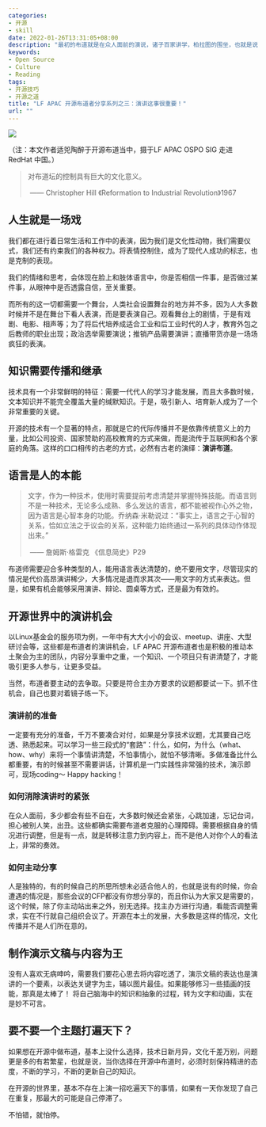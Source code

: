 ```yaml
---
categories:
- 开源
- skill
date: 2022-01-26T13:31:05+08:00
description: "最初的布道就是在众人面前的演说，诸子百家讲学，柏拉图的围坐，也就是说布道，最为原始和本质的形式就是在受众面前讲出来：思想、观念、知识、价值观......数字时代，这一点也并没有变，变的是需要更加频繁的面对不同的受众和讲授不断变化的知识。"
keywords:
- Open Source
- Culture
- Reading
tags:
- 开源技巧
- 开源之道
title: "LF APAC 开源布道者分享系列之三：演讲这事很重要！"
url: ""
---
```

![](images/lijiansheng-at-redhat-china-office.jpg)

  （注：本文作者适兕陶醉于开源布道当中，摄于LF APAC OSPO SIG 走进 RedHat 中国。）

> 对布道坛的控制具有巨大的文化意义。
>
> ​        —— Christopher Hill 《Reformation to Industrial Revolution》1967

## 人生就是一场戏

我们都在进行着日常生活和工作中的表演，因为我们是文化性动物，我们需要仪式，我们还有约束我们的各种权力。将表情控制住，成为了现代人成功的标志，也是克制的表现。

我们的情绪和思考，会体现在脸上和肢体语言中，你是否相信一件事，是否做过某件事，从眼神中是否透露自信，至关重要。

而所有的这一切都需要一个舞台，人类社会设置舞台的地方并不多，因为人大多数时候并不是在舞台下看人表演，而是要表演自己。观看舞台上的剧情，于是有戏剧、电影、相声等；为了将后代培养成适合工业和后工业时代的人才，教育外包之后教师的职业出现；政治选举需要演说；推销产品需要演讲；直播带货亦是一场场疯狂的表演。

## 知识需要传播和继承

技术具有一个非常鲜明的特征：需要一代代人的学习才能发展，而且大多数时候，文本知识并不能完全覆盖大量的缄默知识。于是，吸引新人、培育新人成为了一个非常重要的关键。

开源的技术有一个显著的特点，那就是它的代际传播并不是依靠传统意义上的力量，比如公司投资、国家赞助的高校教育的方式来做，而是流传于互联网和各个家庭的角落。这样的口口相传的古老的方式，必然有古老的演绎：**演讲布道**。

## 语言是人的本能

>  文字，作为一种技术，使用时需要提前考虑清楚并掌握特殊技能。而语言则不是一种技术，无论多么成熟、多么发达的语言，都不能被视作心外之物，因为语言是心智本身的功能。乔纳森·米勒说过：“事实上，语言之于心智的关系，恰如立法之于议会的关系，这种能力始终通过一系列的具体动作体现出来。”
>
> ​          —— 詹姆斯·格雷克 《信息简史》P29

布道师需要迎合多种类型的人，能用语言表达清楚的，绝不要用文字，尽管现实的情况是代价高昂演讲稀少，大多情况是退而求其次——用文字的方式来表达。但是，如果有机会能够采用演讲、辩论、圆桌等方式，还是最为有效的。

## 开源世界中的演讲机会

以Linux基金会的服务项为例，一年中有大大小小的会议、meetup、讲座、大型研讨会等，这些都是布道者的演讲机会，LF APAC 开源布道者也是积极的推动本土聚会为主的团队，内容分享重中之重，一个知识、一个项目只有讲清楚了，才能吸引更多人参与，让更多受益。

当然，布道者要主动的去争取。只要是符合主办方要求的议题都要试一下。抓不住机会，自己也要对着镜子练一下。

### 演讲前的准备

一定要有充分的准备，千万不要凑合对付，如果是分享技术议题，尤其要自己吃透、熟悉起来。可以学习一些三段式的“套路”：什么，如何，为什么（what、how、why）来将一个事情讲清楚，不怕事情小，就怕不够清晰。多做准备比什么都重要，有的时候甚至不需要讲话，计算机是一门实践性非常强的技术，演示即可，现场coding～ Happy hacking！

### 如何消除演讲时的紧张

在众人面前，多少都会有些不自在，大多数时候还会紧张，心跳加速，忘记台词，担心被别人笑，出丑。这些都确实需要布道者克服的心理障碍。需要根据自身的情况进行调整，但是有一点，就是转移注意力到内容上，而不是他人对你个人的看法上，非常的奏效。

### 如何主动分享

人是独特的，有的时候自己的所思所想未必适合他人的，也就是说有的时候，你会遭遇的情况是，那些会议的CFP都没有你想分享的，而且你认为大家又是需要的，这个时候，除了你主动站出来之外，别无选择。找主办方进行沟通，看能否调整需求，实在不行就自己组织会议了。开源在本土的发展，大多数是这样的情况，文化传播并不是人们所在意的。

## 制作演示文稿与内容为王

没有人喜欢无病呻吟，需要我们要花心思去将内容吃透了，演示文稿的表达也是演讲的一个要素，以表达关键字为主，辅以图片最佳。如果能够修习一些插画的技能，那真是太棒了！ 将自己脑海中的知识和抽象的过程，转为文字和动画，实在是妙不可言。

## 要不要一个主题打遍天下？

如果想在开源中做布道，基本上没什么选择，技术日新月异，文化千差万别，问题更是多的有若繁星，也就是说，当你选择在开源中布道时，必须时刻保持精进的态度，不断的学习，不断的更新自己的知识。

在开源的世界里，基本不存在上演一招吃遍天下的事情，如果有一天你发现了自己在重复，那最大的可能是自己停滞了。

不怕错，就怕停。